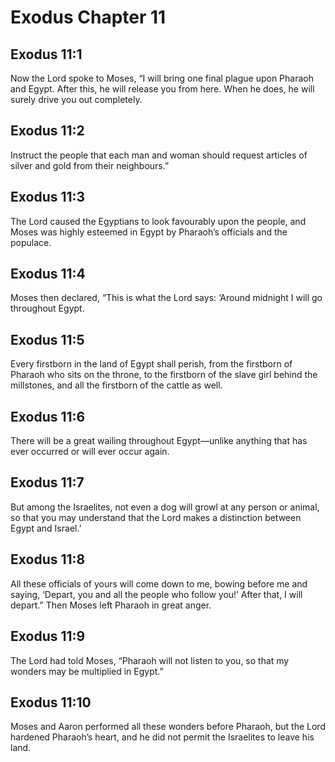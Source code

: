 # Exodus Chapter 11

## Exodus 11:1
Now the Lord spoke to Moses, “I will bring one final plague upon Pharaoh and Egypt. After this, he will release you from here. When he does, he will surely drive you out completely.

## Exodus 11:2
Instruct the people that each man and woman should request articles of silver and gold from their neighbours.”

## Exodus 11:3
The Lord caused the Egyptians to look favourably upon the people, and Moses was highly esteemed in Egypt by Pharaoh’s officials and the populace.

## Exodus 11:4
Moses then declared, “This is what the Lord says: ‘Around midnight I will go throughout Egypt.

## Exodus 11:5
Every firstborn in the land of Egypt shall perish, from the firstborn of Pharaoh who sits on the throne, to the firstborn of the slave girl behind the millstones, and all the firstborn of the cattle as well.

## Exodus 11:6
There will be a great wailing throughout Egypt—unlike anything that has ever occurred or will ever occur again.

## Exodus 11:7
But among the Israelites, not even a dog will growl at any person or animal, so that you may understand that the Lord makes a distinction between Egypt and Israel.’

## Exodus 11:8
All these officials of yours will come down to me, bowing before me and saying, ‘Depart, you and all the people who follow you!’ After that, I will depart.” Then Moses left Pharaoh in great anger.

## Exodus 11:9
The Lord had told Moses, “Pharaoh will not listen to you, so that my wonders may be multiplied in Egypt.”

## Exodus 11:10
Moses and Aaron performed all these wonders before Pharaoh, but the Lord hardened Pharaoh’s heart, and he did not permit the Israelites to leave his land.
